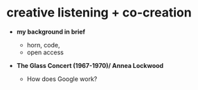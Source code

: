 # creative listening + co-creation

- **my background in brief**
	- horn, code,
  - open access

- **The Glass Concert (1967-1970)/ Annea Lockwood**
	- How does Google work?
